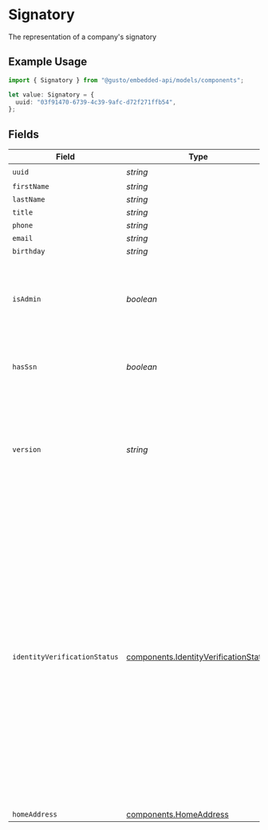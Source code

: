 # Signatory

The representation of a company's signatory

## Example Usage

```typescript
import { Signatory } from "@gusto/embedded-api/models/components";

let value: Signatory = {
  uuid: "03f91470-6739-4c39-9afc-d72f271ffb54",
};
```

## Fields

| Field                                                                                                                                                                                                                                                                                             | Type                                                                                                                                                                                                                                                                                              | Required                                                                                                                                                                                                                                                                                          | Description                                                                                                                                                                                                                                                                                       |
| ------------------------------------------------------------------------------------------------------------------------------------------------------------------------------------------------------------------------------------------------------------------------------------------------- | ------------------------------------------------------------------------------------------------------------------------------------------------------------------------------------------------------------------------------------------------------------------------------------------------- | ------------------------------------------------------------------------------------------------------------------------------------------------------------------------------------------------------------------------------------------------------------------------------------------------- | ------------------------------------------------------------------------------------------------------------------------------------------------------------------------------------------------------------------------------------------------------------------------------------------------- |
| `uuid`                                                                                                                                                                                                                                                                                            | *string*                                                                                                                                                                                                                                                                                          | :heavy_check_mark:                                                                                                                                                                                                                                                                                | N/A                                                                                                                                                                                                                                                                                               |
| `firstName`                                                                                                                                                                                                                                                                                       | *string*                                                                                                                                                                                                                                                                                          | :heavy_minus_sign:                                                                                                                                                                                                                                                                                | N/A                                                                                                                                                                                                                                                                                               |
| `lastName`                                                                                                                                                                                                                                                                                        | *string*                                                                                                                                                                                                                                                                                          | :heavy_minus_sign:                                                                                                                                                                                                                                                                                | N/A                                                                                                                                                                                                                                                                                               |
| `title`                                                                                                                                                                                                                                                                                           | *string*                                                                                                                                                                                                                                                                                          | :heavy_minus_sign:                                                                                                                                                                                                                                                                                | N/A                                                                                                                                                                                                                                                                                               |
| `phone`                                                                                                                                                                                                                                                                                           | *string*                                                                                                                                                                                                                                                                                          | :heavy_minus_sign:                                                                                                                                                                                                                                                                                | N/A                                                                                                                                                                                                                                                                                               |
| `email`                                                                                                                                                                                                                                                                                           | *string*                                                                                                                                                                                                                                                                                          | :heavy_minus_sign:                                                                                                                                                                                                                                                                                | N/A                                                                                                                                                                                                                                                                                               |
| `birthday`                                                                                                                                                                                                                                                                                        | *string*                                                                                                                                                                                                                                                                                          | :heavy_minus_sign:                                                                                                                                                                                                                                                                                | N/A                                                                                                                                                                                                                                                                                               |
| `isAdmin`                                                                                                                                                                                                                                                                                         | *boolean*                                                                                                                                                                                                                                                                                         | :heavy_minus_sign:                                                                                                                                                                                                                                                                                | Whether or not the signatory is also the payroll admin of the company.                                                                                                                                                                                                                            |
| `hasSsn`                                                                                                                                                                                                                                                                                          | *boolean*                                                                                                                                                                                                                                                                                         | :heavy_minus_sign:                                                                                                                                                                                                                                                                                | Indicates whether the signatory has an SSN in Gusto.                                                                                                                                                                                                                                              |
| `version`                                                                                                                                                                                                                                                                                         | *string*                                                                                                                                                                                                                                                                                          | :heavy_minus_sign:                                                                                                                                                                                                                                                                                | The current version of the signatory. See the [versioning guide](https://docs.gusto.com/embedded-payroll/docs/idempotency) for information on how to use this field.                                                                                                                              |
| `identityVerificationStatus`                                                                                                                                                                                                                                                                      | [components.IdentityVerificationStatus](../../models/components/identityverificationstatus.md)                                                                                                                                                                                                    | :heavy_minus_sign:                                                                                                                                                                                                                                                                                | \|   \|   \|<br/>\|---\|---\|<br/>\|__Status__\| __Description__ \|<br/>\| Pass \| Signatory can sign all forms \|<br/>\| Fail \| Signatory cannot sign forms \|<br/>\| Skipped \| Signatory cannot sign Form 8655 until the form is manually uploaded as wet-signed \|<br/>\| null \| Identity verification process has not been completed \| |
| `homeAddress`                                                                                                                                                                                                                                                                                     | [components.HomeAddress](../../models/components/homeaddress.md)                                                                                                                                                                                                                                  | :heavy_minus_sign:                                                                                                                                                                                                                                                                                | N/A                                                                                                                                                                                                                                                                                               |